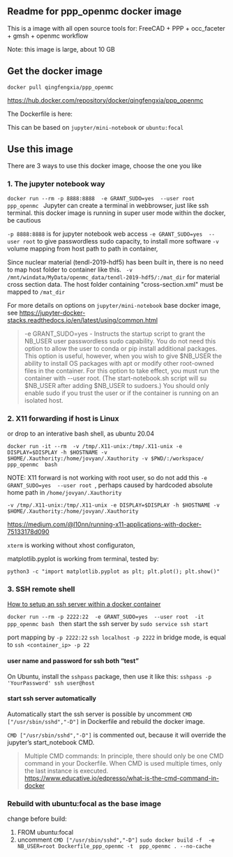 ## Readme for ppp_openmc docker image

This is a image with all open source tools for: FreeCAD + PPP + occ_faceter + gmsh + openmc  workflow

Note: this image is large, about 10 GB

## Get the docker image

`docker pull qingfengxia/ppp_openmc`

https://hub.docker.com/repository/docker/qingfengxia/ppp_openmc

The Dockerfile is here: 

This can be based on  `jupyter/mini-notebook` or `ubuntu:focal`

## Use this image 

There are 3 ways to use this docker image, choose the one you like

### 1. The jupyter notebook way

`docker run --rm -p 8888:8888  -e GRANT_SUDO=yes  --user root  ppp_openmc `
Jupyter can create a terminal in webbrowser, just like ssh terminal. 
this docker image is running in super user mode within the docker, be cautious

`-p 8888:8888`  is for jupyter notebook web access
`-e GRANT_SUDO=yes  --user root`  to give passwordless sudo capacity, to install more software
`-v`  volume mapping from host path to path in container, 

Since nuclear material (tendl-2019-hdf5) has been built in, there is no need to map host folder to container like this.  ` -v /mnt/windata/MyData/openmc_data/tendl-2019-hdf5/:/mat_dir` for material cross section data. The host folder containing "cross-section.xml"  must be mapped to `/mat_dir`

For more details on options on `jupyter/mini-notebook` base docker image, see
https://jupyter-docker-stacks.readthedocs.io/en/latest/using/common.html

> -e GRANT_SUDO=yes - Instructs the startup script to grant the NB_USER user passwordless sudo capability. You do not need this option to allow the user to conda or pip install additional packages. This option is useful, however, when you wish to give $NB_USER the ability to install OS packages with apt or modify other root-owned files in the container. For this option to take effect, you must run the container with --user root. (The start-notebook.sh script will su $NB_USER after adding $NB_USER to sudoers.) You should only enable sudo if you trust the user or if the container is running on an isolated host.

### 2. X11 forwarding if host is Linux

or drop to an interative bash shell, as ubuntu 20.04

```
docker run -it --rm  -v /tmp/.X11-unix:/tmp/.X11-unix -e DISPLAY=$DISPLAY -h $HOSTNAME -v $HOME/.Xauthority:/home/jovyan/.Xauthority -v $PWD/:/workspace/  ppp_openmc  bash
```


NOTE:  X11 forward is not working with root user, so do not add this `-e GRANT_SUDO=yes  --user root `, perhaps caused by hardcoded absolute home path in `/home/jovyan/.Xauthority` 

`-v /tmp/.X11-unix:/tmp/.X11-unix -e DISPLAY=$DISPLAY -h $HOSTNAME -v $HOME/.Xauthority:/home/jovyan/.Xauthority`

https://medium.com/@l10nn/running-x11-applications-with-docker-75133178d090

`xterm` is working without xhost configuraton, 

matplotlib.pyplot is working from terminal, tested  by:  

`python3 -c "import matplotlib.pyplot as plt; plt.plot(); plt.show()" `

### 3. SSH remote shell 

[How to setup an ssh server within a docker container]( )

`docker run --rm -p 2222:22  -e GRANT_SUDO=yes  --user root  -it ppp_openmc bash ` then start the ssh server by `sudo service ssh start `

port mapping  by `-p 2222:22` 
`ssh localhost -p 2222` in bridge mode, is equal to  `ssh <container_ip> -p 22`

#### user name and password for ssh both “test”

On Ubuntu, install the `sshpass` package, then use it like this:  `sshpass -p 'YourPassword' ssh user@host` 

#### start ssh server automatically

Automatically start the ssh server is possible by uncomment `CMD ["/usr/sbin/sshd","-D"]`  in Dockerfile and rebuild the docker image. 

 `CMD ["/usr/sbin/sshd","-D"]`  is commented out, because it will override the jupyter’s start_notebook CMD. 

> Multiple CMD commands:  In principle, there should only be one CMD command in your Dockerfile. When CMD is used multiple times, only the last instance is executed.
   https://www.educative.io/edpresso/what-is-the-cmd-command-in-docker



### Rebuild with ubuntu:focal as the base image
change before build:  
   1) FROM   ubuntu:focal        
   2) uncomment  `CMD ["/usr/sbin/sshd","-D"]`
`sudo docker build -f  -e NB_USER=root Dockerfile_ppp_openmc -t  ppp_openmc . --no-cache`


